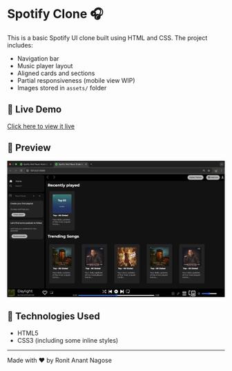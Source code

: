 # Spotify Clone 🎧

This is a basic Spotify UI clone built using HTML and CSS. The project includes:

- Navigation bar
- Music player layout
- Aligned cards and sections
- Partial responsiveness (mobile view WIP)
- Images stored in `assets/` folder

## 🔗 Live Demo
[Click here to view it live](https://nextgencoder18.github.io/Spotify-Clone-Project-2/)

## 📸 Preview
![Spotify Clone Screenshot](assets/screenshot.png)

## 📂 Technologies Used
- HTML5
- CSS3 (including some inline styles)

---

Made with ❤️ by Ronit Anant Nagose
